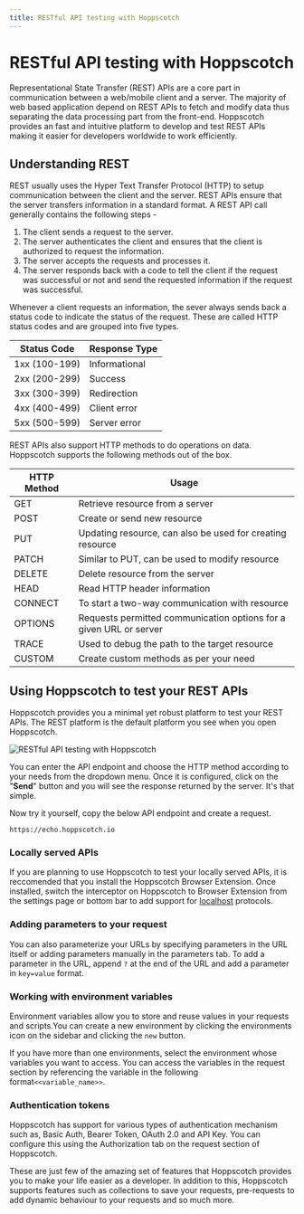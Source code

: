 ```yaml
---
title: RESTful API testing with Hoppscotch
---
```


# RESTful API testing with Hoppscotch

Representational State Transfer (REST) APIs are a core part in communication between a web/mobile client and a server. The majority of web based application depend on REST APIs to fetch and modify data thus separating the data processing part from the front-end. Hoppscotch provides an fast and intuitive platform to develop and test REST APIs making it easier for developers worldwide to work efficiently.

## Understanding REST

REST usually uses the Hyper Text Transfer Protocol (HTTP) to setup communication between the client and the server. REST APIs ensure that the server transfers information in a standard format. A REST API call generally contains the following steps -

1. The client sends a request to the server.
2. The server authenticates the client and ensures that the client is authorized to request the information.
3. The server accepts the requests and processes it.
4. The server responds back with a code to tell the client if the request was successful or not and send the requested information if the request was successful.

Whenever a client requests an information, the sever always sends back a status code to indicate the status of the request. These are called HTTP status codes and are grouped into five types.

| Status Code   | Response Type |
| ------------- | ------------- |
| 1xx (100-199) | Informational |
| 2xx (200-299) | Success       |
| 3xx (300-399) | Redirection   |
| 4xx (400-499) | Client error  |
| 5xx (500-599) | Server error  |

REST APIs also support HTTP methods to do operations on data. Hoppscotch supports the following methods out of the box.

| HTTP Method | Usage                                                              |
| ----------- | ------------------------------------------------------------------ |
| GET         | Retrieve resource from a server                                    |
| POST        | Create or send new resource                                        |
| PUT         | Updating resource, can also be used for creating resource          |
| PATCH       | Similar to PUT, can be used to modify resource                     |
| DELETE      | Delete resource from the server                                    |
| HEAD        | Read HTTP header information                                       |
| CONNECT     | To start a two-way communication with resource                     |
| OPTIONS     | Requests permitted communication options for a given URL or server |
| TRACE       | Used to debug the path to the target resource                      |
| CUSTOM      | Create custom methods as per your need                             |

## Using Hoppscotch to test your REST APIs

Hoppscotch provides you a minimal yet robust platform to test your REST APIs. The REST platform is the default platform you see when you open Hoppscotch.

![RESTful API testing with Hoppscotch](/images/getting-started/rest/rest-api-get-req.gif)

You can enter the API endpoint and choose the HTTP method according to your needs from the dropdown menu. Once it is configured, click on the "**Send**" button and you will see the response returned by the server. It's that simple.

Now try it yourself, copy the below API endpoint and create a request.

```
https://echo.hoppscotch.io
```

### Locally served APIs

If you are planning to use Hoppscotch to test your locally served APIs, it is reccomended that you install the Hoppscotch Browser Extension. Once installed, switch the interceptor on Hoppscotch to Browser Extension from the settings page or bottom bar to add support for [localhost](http://localhost) protocols.

### Adding parameters to your request

You can also parameterize your URLs by specifying parameters in the URL itself or adding parameters manually in the parameters tab. To add a parameter in the URL, append `?` at the end of the URL and add a parameter in `key=value` format.

### Working with environment variables

Environment variables allow you to store and reuse values in your requests and scripts.You can create a new environment by clicking the environments icon on the sidebar and clicking the `new` button.

If you have more than one environments, select the environment whose variables you want to access. You can access the variables in the request section by referencing the variable in the following format`<<variable_name>>`.

### Authentication tokens

Hoppscotch has support for various types of authentication mechanism such as, Basic Auth, Bearer Token, OAuth 2.0 and API Key. You can configure this using the Authorization tab on the request section of Hoppscotch.

These are just few of the amazing set of features that Hoppscotch provides you to make your life easier as a developer. In addition to this, Hoppscotch supports features such as collections to save your requests, pre-requests to add dynamic behaviour to your requests and so much more.
